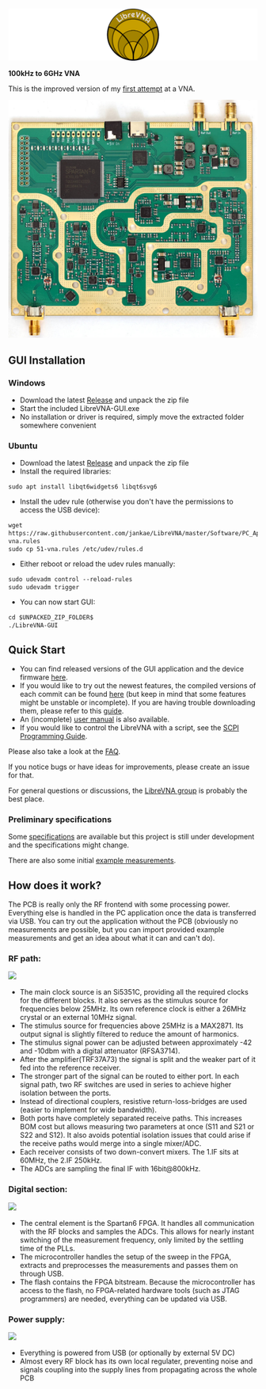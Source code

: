![LibreVNA](Software/PC_Application/LibreVNA-GUI/resources/banner.png)

**100kHz to 6GHz VNA**

This is the improved version of my [first attempt](https://www.github.com/jankae/VNA) at a VNA.

![](Documentation/Pictures/RevisionB6LTop.JPG)

## GUI Installation

### Windows
* Download the latest [Release](https://github.com/jankae/LibreVNA/releases) and unpack the zip file
* Start the included LibreVNA-GUI.exe
* No installation or driver is required, simply move the extracted folder somewhere convenient

### Ubuntu
* Download the latest [Release](https://github.com/jankae/LibreVNA/releases) and unpack the zip file
* Install the required libraries:
```console
sudo apt install libqt6widgets6 libqt6svg6
```
* Install the udev rule (otherwise you don't have the permissions to access the USB device):
```console
wget https://raw.githubusercontent.com/jankae/LibreVNA/master/Software/PC_Application/51-vna.rules
sudo cp 51-vna.rules /etc/udev/rules.d
```
* Either reboot or reload the udev rules manually:
```console
sudo udevadm control --reload-rules
sudo udevadm trigger
```
* You can now start GUI:
```console
cd $UNPACKED_ZIP_FOLDER$
./LibreVNA-GUI
```

## Quick Start
* You can find released versions of the GUI application and the device firmware [here](https://github.com/jankae/LibreVNA/releases).
* If you would like to try out the newest features, the compiled versions of each commit can be found [here](https://github.com/jankae/LibreVNA/actions) (but keep in mind that some features might be unstable or incomplete). If you are having trouble downloading them, please refer to this [guide](Documentation/DeveloperInfo/DownloadActionBuilds.md).
* An (incomplete) [user manual](Documentation/UserManual/manual.pdf) is also available.
* If you would like to control the LibreVNA with a script, see the [SCPI Programming Guide](Documentation/UserManual/ProgrammingGuide.pdf).

Please also take a look at the [FAQ](Documentation/FAQ.md).

If you notice bugs or have ideas for improvements, please create an issue for that.

For general questions or discussions, the [LibreVNA group](https://groups.io/g/LibreVNA-support/) is probably the best place.

### Preliminary specifications
Some [specifications](Documentation/UserManual/specsheet.pdf) are available but this project is still under development and the specifications might change.

There are also some initial [example measurements](Documentation/Measurements/Measurements.md).

## How does it work?
The PCB is really only the RF frontend with some processing power. Everything else is handled in the PC application once the data is transferred via USB. You can try out the application without the PCB (obviously no measurements are possible, but you can import provided example measurements and get an idea about what it can and can't do).
### RF path:
![](Documentation/DeveloperInfo/RFBlockdiagram.svg)

* The main clock source is an Si5351C, providing all the required clocks for the different blocks. It also serves as the stimulus source for frequencies below 25MHz. Its own reference clock is either a 26MHz crystal or an external 10MHz signal.
* The stimulus source for frequencies above 25MHz is a MAX2871. Its output signal is slightly filtered to reduce the amount of harmonics.
* The stimulus signal power can be adjusted between approximately -42 and -10dbm with a digital attenuator (RFSA3714).
* After the amplifier(TRF37A73) the signal is split and the weaker part of it fed into the reference receiver.
* The stronger part of the signal can be routed to either port. In each signal path, two RF switches are used in series to achieve higher isolation between the ports.
* Instead of directional couplers, resistive return-loss-bridges are used (easier to implement for wide bandwidth).
* Both ports have completely separated receive paths. This increases BOM cost but allows measuring two parameters at once (S11 and S21 or S22 and S12). It also avoids potential isolation issues that could arise if the receive paths would merge into a single mixer/ADC.
* Each receiver consists of two down-convert mixers. The 1.IF sits at 60MHz, the 2.IF 250kHz.
* The ADCs are sampling the final IF with 16bit@800kHz.

### Digital section:
![](Documentation/DeveloperInfo/DigitalBlockdiagram.svg)

* The central element is the Spartan6 FPGA. It handles all communication with the RF blocks and samples the ADCs. This allows for nearly instant switching of the measurement frequency, only limited by the settling time of the PLLs.
* The microcontroller handles the setup of the sweep in the FPGA, extracts and preprocesses the measurements and passes them on through USB.
* The flash contains the FPGA bitstream. Because the microcontroller has access to the flash, no FPGA-related hardware tools (such as JTAG programmers) are needed, everything can be updated via USB.

### Power supply:
![](Documentation/DeveloperInfo/PowerBlockdiagram.svg)

* Everything is powered from USB (or optionally by external 5V DC)
* Almost every RF block has its own local regulater, preventing noise and signals coupling into the supply lines from propagating across the whole PCB

